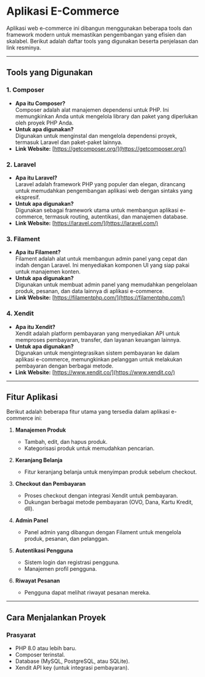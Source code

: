 # Aplikasi E-Commerce

Aplikasi web e-commerce ini dibangun menggunakan beberapa tools dan framework modern untuk memastikan pengembangan yang efisien dan skalabel. Berikut adalah daftar tools yang digunakan beserta penjelasan dan link resminya.

---

## Tools yang Digunakan

### 1. **Composer**
   - **Apa itu Composer?**  
     Composer adalah alat manajemen dependensi untuk PHP. Ini memungkinkan Anda untuk mengelola library dan paket yang diperlukan oleh proyek PHP Anda.
   - **Untuk apa digunakan?**  
     Digunakan untuk menginstal dan mengelola dependensi proyek, termasuk Laravel dan paket-paket lainnya.
   - **Link Website:** [https://getcomposer.org/](https://getcomposer.org/)

### 2. **Laravel**
   - **Apa itu Laravel?**  
     Laravel adalah framework PHP yang populer dan elegan, dirancang untuk memudahkan pengembangan aplikasi web dengan sintaks yang ekspresif.
   - **Untuk apa digunakan?**  
     Digunakan sebagai framework utama untuk membangun aplikasi e-commerce, termasuk routing, autentikasi, dan manajemen database.
   - **Link Website:** [https://laravel.com/](https://laravel.com/)

### 3. **Filament**
   - **Apa itu Filament?**  
     Filament adalah alat untuk membangun admin panel yang cepat dan indah dengan Laravel. Ini menyediakan komponen UI yang siap pakai untuk manajemen konten.
   - **Untuk apa digunakan?**  
     Digunakan untuk membuat admin panel yang memudahkan pengelolaan produk, pesanan, dan data lainnya di aplikasi e-commerce.
   - **Link Website:** [https://filamentphp.com/](https://filamentphp.com/)

### 4. **Xendit**
   - **Apa itu Xendit?**  
     Xendit adalah platform pembayaran yang menyediakan API untuk memproses pembayaran, transfer, dan layanan keuangan lainnya.
   - **Untuk apa digunakan?**  
     Digunakan untuk mengintegrasikan sistem pembayaran ke dalam aplikasi e-commerce, memungkinkan pelanggan untuk melakukan pembayaran dengan berbagai metode.
   - **Link Website:** [https://www.xendit.co/](https://www.xendit.co/)

---

## Fitur Aplikasi

Berikut adalah beberapa fitur utama yang tersedia dalam aplikasi e-commerce ini:

1. **Manajemen Produk**  
   - Tambah, edit, dan hapus produk.
   - Kategorisasi produk untuk memudahkan pencarian.

2. **Keranjang Belanja**  
   - Fitur keranjang belanja untuk menyimpan produk sebelum checkout.

3. **Checkout dan Pembayaran**  
   - Proses checkout dengan integrasi Xendit untuk pembayaran.
   - Dukungan berbagai metode pembayaran (OVO, Dana, Kartu Kredit, dll).

4. **Admin Panel**  
   - Panel admin yang dibangun dengan Filament untuk mengelola produk, pesanan, dan pelanggan.

5. **Autentikasi Pengguna**  
   - Sistem login dan registrasi pengguna.
   - Manajemen profil pengguna.

6. **Riwayat Pesanan**  
   - Pengguna dapat melihat riwayat pesanan mereka.

---

## Cara Menjalankan Proyek

### Prasyarat
- PHP 8.0 atau lebih baru.
- Composer terinstal.
- Database (MySQL, PostgreSQL, atau SQLite).
- Xendit API key (untuk integrasi pembayaran).
